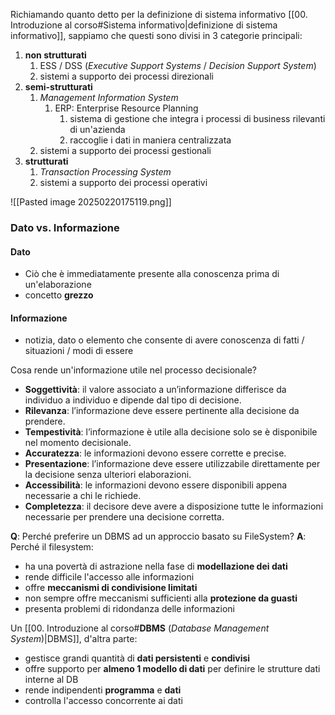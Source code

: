 Richiamando quanto detto per la definizione di sistema informativo [[00. Introduzione al corso#Sistema informativo|definizione di sistema informativo]], sappiamo che questi sono divisi in 3 categorie principali:
1. **non strutturati**
	1. ESS / DSS (*Executive Support Systems* / *Decision Support System*)
	2. sistemi a supporto dei processi direzionali
2. **semi-strutturati**
	1. *Management Information System*
		1. ERP: Enterprise Resource Planning
			1. sistema di gestione che integra i processi di business rilevanti di un'azienda
			2. raccoglie i dati in maniera centralizzata
	2. sistemi a supporto dei processi gestionali
3. **strutturati**
	1. *Transaction Processing System*
	2. sistemi a supporto dei processi operativi

![[Pasted image 20250220175119.png]]

### Dato vs. Informazione

#### Dato
- Ciò che è immediatamente presente alla conoscenza prima di un'elaborazione
- concetto **grezzo**

#### Informazione
- notizia, dato o elemento che consente di avere conoscenza di fatti / situazioni / modi di essere

Cosa rende un'informazione utile nel processo decisionale?
- **Soggettività**: il valore associato a un’informazione differisce da individuo a individuo e dipende dal tipo di decisione. 
- **Rilevanza**: l’informazione deve essere pertinente alla decisione da prendere. 
- **Tempestività**: l’informazione è utile alla decisione solo se è disponibile nel momento decisionale. 
- **Accuratezza**: le informazioni devono essere corrette e precise. 
- **Presentazione**: l’informazione deve essere utilizzabile direttamente per la decisione senza ulteriori elaborazioni. 
- **Accessibilità**: le informazioni devono essere disponibili appena necessarie a chi le richiede. 
- **Completezza**: il decisore deve avere a disposizione tutte le informazioni necessarie per prendere una decisione corretta.

**Q**: Perché preferire un DBMS ad un approccio basato su FileSystem?
**A**: Perché il filesystem:
- ha una povertà di astrazione nella fase di **modellazione dei dati**
- rende difficile l'accesso alle informazioni
- offre **meccanismi di condivisione limitati**
- non sempre offre meccanismi sufficienti alla **protezione da guasti**
- presenta problemi di ridondanza delle informazioni

Un [[00. Introduzione al corso#**DBMS** (*Database Management System*)|DBMS]], d'altra parte:
- gestisce grandi quantità di **dati persistenti** e **condivisi**
- offre supporto per **almeno 1 modello di dati** per definire le strutture dati interne al DB
- rende indipendenti **programma** e **dati**
- controlla l'accesso concorrente ai dati 